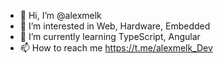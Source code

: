 - 👋 Hi, I’m @alexmelk
- 👀 I’m interested in Web, Hardware, Embedded
- 🌱 I’m currently learning TypeScript, Angular
- 📫 How to reach me https://t.me/alexmelk_Dev

